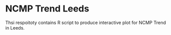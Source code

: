# NCMP Trend Leeds
Thsi respoitoty contains R script to produce interactive plot for NCMP Trend in Leeds.

